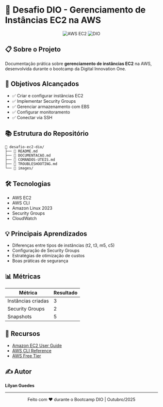 # 🚀 Desafio DIO - Gerenciamento de Instâncias EC2 na AWS

<p align="center">
  <img src="https://img.shields.io/badge/AWS-EC2-FF9900?style=for-the-badge&logo=amazon-aws&logoColor=white" alt="AWS EC2"/>
  <img src="https://img.shields.io/badge/DIO-Bootcamp-blue?style=for-the-badge" alt="DIO"/>
</p>

## 📋 Sobre o Projeto

Documentação prática sobre **gerenciamento de instâncias EC2** na AWS, desenvolvida durante o bootcamp da Digital Innovation One.

## 🎯 Objetivos Alcançados

- ✅ Criar e configurar instâncias EC2
- ✅ Implementar Security Groups
- ✅ Gerenciar armazenamento com EBS
- ✅ Configurar monitoramento
- ✅ Conectar via SSH

## 📚 Estrutura do Repositório
```
📁 desafio-ec2-dio/
├── 📄 README.md
├── 📄 DOCUMENTACAO.md
├── 📄 COMANDOS-UTEIS.md
├── 📄 TROUBLESHOOTING.md
└── 📁 images/
```

## 🛠️ Tecnologias

- AWS EC2
- AWS CLI
- Amazon Linux 2023
- Security Groups
- CloudWatch

## 💡 Principais Aprendizados

- Diferenças entre tipos de instâncias (t2, t3, m5, c5)
- Configuração de Security Groups
- Estratégias de otimização de custos
- Boas práticas de segurança

## 📊 Métricas

| Métrica | Resultado |
|---------|-----------|
| Instâncias criadas | 3 |
| Security Groups | 2 |
| Snapshots | 5 |

## 🔗 Recursos

- [Amazon EC2 User Guide](https://docs.aws.amazon.com/ec2/)
- [AWS CLI Reference](https://docs.aws.amazon.com/cli/)
- [AWS Free Tier](https://aws.amazon.com/free/)

## ✍️ Autor

**Lílyan Guedes**

---

<p align="center">
  Feito com ❤️ durante o Bootcamp DIO | Outubro/2025
</p>
